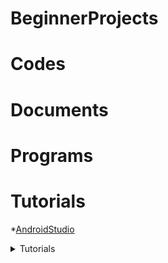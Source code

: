 # BeginnerProjects

# Codes

# Documents

# Programs

# Tutorials
   *[AndroidStudio](Tutorials/AndroidStudio.md)
   
 <details>
   <summary>Tutorials</summary>
  
  ## Heading
  *[AndroidStudio](Tutorials/AndroidStudio.md)
  2. list
     * With some
     * Sub bullets
</details>
